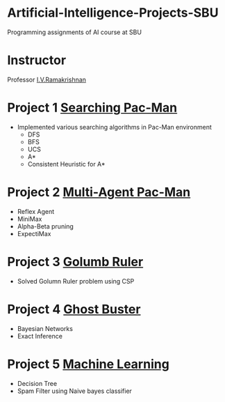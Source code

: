 # Artificial-Intelligence-Projects-SBU
Programming assignments of AI course at SBU
# Instructor
Professor [I.V.Ramakrishnan](https://www.cs.stonybrook.edu/people/faculty/IVRamakrishnan)

# Project 1 [Searching Pac-Man](http://www3.cs.stonybrook.edu/~cse537/project01.html)
  * Implemented various searching algorithms in Pac-Man environment
     * DFS
     * BFS
     * UCS
     * A*
      * Consistent Heuristic for A*
    
# Project 2 [Multi-Agent Pac-Man](http://www3.cs.stonybrook.edu/~cse537/project02.html)
  * Reflex Agent
  * MiniMax
  * Alpha-Beta pruning
  * ExpectiMax
  
# Project 3 [Golumb Ruler](http://www3.cs.stonybrook.edu/~cse537/project03.html)
  * Solved Golumn Ruler problem using CSP
  
# Project 4 [Ghost Buster](http://www3.cs.stonybrook.edu/~cse537/project04.html)
  * Bayesian Networks
  * Exact Inference
  
# Project 5 [Machine Learning](http://www3.cs.stonybrook.edu/~cse537/project05.html)
  * Decision Tree
  * Spam Filter using Naive bayes classifier
